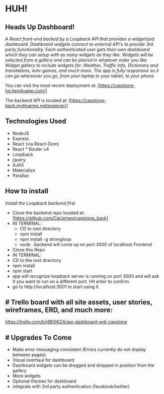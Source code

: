 # HUH!
## Heads Up Dashboard!

*A React front-end backed by a Loopback API that provides a widgetized dashboard. Dashboard widgets connect to external API's to provide 3rd party functionality. Each authenticated user gets their own dashboard which they can setup with as many widgets as they like. Widgets will be selected from a gallery and can be placed in whatever order you like. Widget gallery to include widgets for: Weather, Traffic Info, Dictionary and translations, mini-games, and much more. The app is fully responsive so it can go whereever you go, from your laptop to your tablet, to your phone.*

You can visit the most recent deployment at: [https://capstone-hq.herokuapp.com/]

The backend API is located at: [https://capstone-back.mybluemix.net/explorer/]

## Technologies Used
 * NodeJS
 * Express
 * React (via React-Dom)
 * React * Router v4
 * Loopback
 * jquery
 * AJAX
 * Materialize
 * Parallax

## How to install
*Install the Loopback backend first*
 * Clone the backend repo located at: [https://github.com/CalJersey/capstone_back]
 * IN TERMINAL:
     * CD to root directory
     * npm install
     * npm install -g strongloop
     * node .
backend will come up on port 3000 of localhost
*Frontend*
 * Clone this Repo
 * IN TERMINAL:
 * CD to the root directory
 * npm install
 * npm start
 * app will recognize loopback server is running on port 3000 and will ask if you want to run on a different port. Hit enter to confirm.
 * go to http://localhost:3001 to start using it.

## # Trello board with all site assets, user stories, wireframes, ERD, and much more:
https://trello.com/b/j8B3t6ZA/api-dashboard-wdi-capstone

## # Upgrades To Come
 * Make error messaging consistent (Errors currently do not display between pages)
 * Visual overhaul for dashboard
 * Dashboard widgets can be dragged and dropped in position from the gallery
 * More widgets
 * Optional themes for dashboard
 * integrate with 3rd party authentication (facebook/twitter)
